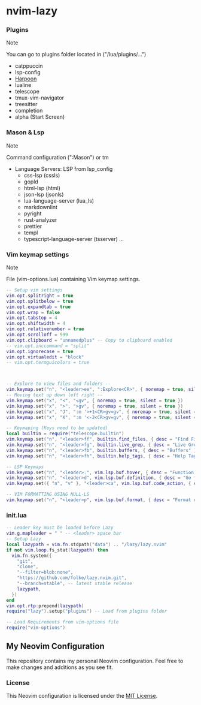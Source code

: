 # nvim-lazy

### Plugins

> [!NOTE]
> You can go to plugins folder located in ("/lua/plugins/...")

- catppuccin
- lsp-config
- [Harpoon](https://github.com/ThePrimeagen/harpoon)
- lualine
- telescope
- tmux-vim-navigator
- treesitter
- completion
- alpha (Start Screen)

### Mason & Lsp

> [!NOTE]
> Command configuration (":Mason") or <leader>tm

- Language Servers: LSP from lsp_config
  - css-lsp (cssls)
  - gopld
  - html-lsp (html)
  - json-lsp (jsonls)
  - lua-language-server (lua_ls)
  - markdownlint
  - pyright
  - rust-analyzer
  - prettier
  - templ
  - typescript-language-server (tsserver)
    ...

### Vim keymap settings

> [!NOTE]
> File (vim-options.lua) containing Vim keymap settings.

```lua
-- Setup vim settings
vim.opt.splitright = true
vim.opt.splitbelow = true
vim.opt.expandtab = true
vim.opt.wrap = false
vim.opt.tabstop = 4
vim.opt.shiftwidth = 4
vim.opt.relativenumber = true
vim.opt.scrolloff = 999
vim.opt.clipboard = "unnamedplus" -- Copy to clipboard enabled
-- vim.opt.inccommand = "split"
vim.opt.ignorecase = true
vim.opt.virtualedit = "block"
-- vim.opt.termguicolors = true



-- Explore to view files and folders --
vim.keymap.set("n", "<leader>ee", ":Explore<CR>", { noremap = true, silent = true, desc = "Explore" })
-- Moving text up down left right --
vim.keymap.set("x", "<", "<gv", { noremap = true, silent = true })
vim.keymap.set("x", ">", ">gv", { noremap = true, silent = true })
vim.keymap.set("x", "J", ":m '>+1<CR>gv=gv", { noremap = true, silent = true })
vim.keymap.set("x", "K", ":m '<-2<CR>gv=gv", { noremap = true, silent = true })

-- Keymaping (Keys need to be updated)
local builtin = require("telescope.builtin")
vim.keymap.set("n", "<leader>ff", builtin.find_files, { desc = "Find Files" })
vim.keymap.set("n", "<leader>fg", builtin.live_grep, { desc = "Live Grep" })
vim.keymap.set("n", "<leader>fb", builtin.buffers, { desc = "Buffers" })
vim.keymap.set("n", "<leader>fh", builtin.help_tags, { desc = "Help Tags" })

-- LSP Keymaps
vim.keymap.set("n", "<leader>.", vim.lsp.buf.hover, { desc = "Function Info" })
vim.keymap.set("n", "<leader>d", vim.lsp.buf.definition, { desc = "Go to definition" })
vim.keymap.set({ "n", "v" }, "<leader>ca", vim.lsp.buf.code_action, { desc = "Code Action" })

-- VIM FORMATTING USING NULL-LS
vim.keymap.set("n", "<leader>p", vim.lsp.buf.format, { desc = "Format document" })
```

### init.lua

```lua
-- Leader key must be loaded before Lazy
vim.g.mapleader = " " -- <leader> space bar
-- Setup Lazy
local lazypath = vim.fn.stdpath("data") .. "/lazy/lazy.nvim"
if not vim.loop.fs_stat(lazypath) then
  vim.fn.system({
    "git",
    "clone",
    "--filter=blob:none",
    "https://github.com/folke/lazy.nvim.git",
    "--branch=stable", -- latest stable release
    lazypath,
  })
end
vim.opt.rtp:prepend(lazypath)
require("lazy").setup("plugins") -- Load from plugins folder

-- Load Requirements from vim-options file
require("vim-options")
```

## My Neovim Configuration

This repository contains my personal Neovim configuration. Feel free to make changes and additions as you see fit.

### License

This Neovim configuration is licensed under the [MIT License](LICENSE).
